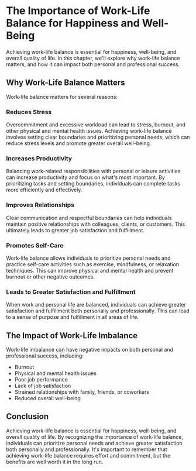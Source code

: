 The Importance of Work-Life Balance for Happiness and Well-Being
=========================================================================================

Achieving work-life balance is essential for happiness, well-being, and overall quality of life. In this chapter, we'll explore why work-life balance matters, and how it can impact both personal and professional success.

Why Work-Life Balance Matters
-----------------------------

Work-life balance matters for several reasons:

### Reduces Stress

Overcommitment and excessive workload can lead to stress, burnout, and other physical and mental health issues. Achieving work-life balance involves setting clear boundaries and prioritizing personal needs, which can reduce stress levels and promote greater overall well-being.

### Increases Productivity

Balancing work-related responsibilities with personal or leisure activities can increase productivity and focus on what's most important. By prioritizing tasks and setting boundaries, individuals can complete tasks more efficiently and effectively.

### Improves Relationships

Clear communication and respectful boundaries can help individuals maintain positive relationships with colleagues, clients, or customers. This ultimately leads to greater job satisfaction and fulfillment.

### Promotes Self-Care

Work-life balance allows individuals to prioritize personal needs and practice self-care activities such as exercise, mindfulness, or relaxation techniques. This can improve physical and mental health and prevent burnout or other negative outcomes.

### Leads to Greater Satisfaction and Fulfillment

When work and personal life are balanced, individuals can achieve greater satisfaction and fulfillment both personally and professionally. This can lead to a sense of purpose and fulfillment in all areas of life.

The Impact of Work-Life Imbalance
---------------------------------

Work-life imbalance can have negative impacts on both personal and professional success, including:

* Burnout
* Physical and mental health issues
* Poor job performance
* Lack of job satisfaction
* Strained relationships with family, friends, or coworkers
* Reduced overall well-being

Conclusion
----------

Achieving work-life balance is essential for happiness, well-being, and overall quality of life. By recognizing the importance of work-life balance, individuals can prioritize personal needs and achieve greater satisfaction both personally and professionally. It's important to remember that achieving work-life balance requires effort and commitment, but the benefits are well worth it in the long run.
